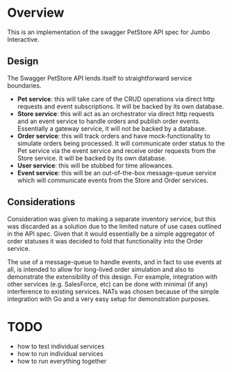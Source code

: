 # Overview
This is an implementation of the swagger PetStore API spec for Jumbo Interactive.

## Design
The Swagger PetStore API lends itself to straightforward service boundaries.
* __Pet service__: this will take care of the CRUD operations via direct http requests and event subscriptions. It will 
be backed by its own database.
* __Store service__: this will act as an orchestrator via direct http requests and an event service to handle orders and
publish order events. Essentially a gateway service, it will not be backed by a database.
* __Order service__: this will track orders and have mock-functionality to simulate orders being processed. It will 
communicate order status to the Pet service via the event service and receive order requests from the Store service. It 
will be backed by its own database.
* __User service__: this will be stubbed for time allowances.
* __Event service__: this will be an out-of-the-box message-queue service which will communicate events from the Store 
and Order services. 

## Considerations
Consideration was given to making a separate inventory service, but this was discarded as a solution due to the limited 
nature of use cases outlined in the API spec. Given that it would essentially be a simple aggregator of order statuses 
it was decided to fold that functionality into the Order service.

The use of a message-queue to handle events, and in fact to use events at all, is intended to allow for long-lived 
order simulation and also to demonstrate the extensibility of this design. For example, integration with other services
(e.g. SalesForce, etc) can be done with minimal (if any) interference to existing services. NATs was chosen because of 
the simple integration with Go and a very easy setup for demonstration purposes.

# TODO
* how to test individual services
* how to run individual services
* how to run everything together   